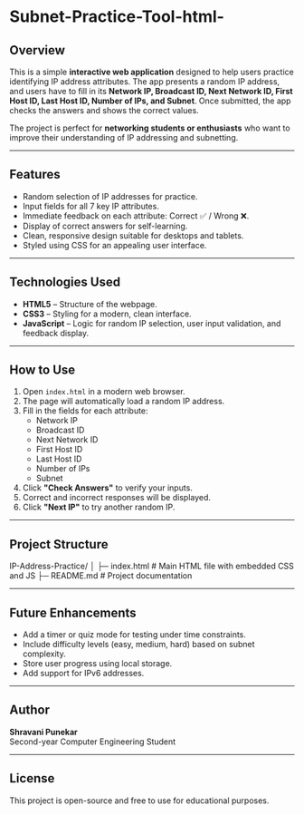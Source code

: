 # Subnet-Practice-Tool-html-

## Overview
This is a simple **interactive web application** designed to help users practice identifying IP address attributes. The app presents a random IP address, and users have to fill in its **Network IP, Broadcast ID, Next Network ID, First Host ID, Last Host ID, Number of IPs, and Subnet**. Once submitted, the app checks the answers and shows the correct values.

The project is perfect for **networking students or enthusiasts** who want to improve their understanding of IP addressing and subnetting.

---

## Features
- Random selection of IP addresses for practice.
- Input fields for all 7 key IP attributes.
- Immediate feedback on each attribute: Correct ✅ / Wrong ❌.
- Display of correct answers for self-learning.
- Clean, responsive design suitable for desktops and tablets.
- Styled using CSS for an appealing user interface.

---

## Technologies Used
- **HTML5** – Structure of the webpage.
- **CSS3** – Styling for a modern, clean interface.
- **JavaScript** – Logic for random IP selection, user input validation, and feedback display.

---

## How to Use
1. Open `index.html` in a modern web browser.
2. The page will automatically load a random IP address.
3. Fill in the fields for each attribute:
   - Network IP
   - Broadcast ID
   - Next Network ID
   - First Host ID
   - Last Host ID
   - Number of IPs
   - Subnet
4. Click **"Check Answers"** to verify your inputs.
5. Correct and incorrect responses will be displayed.
6. Click **"Next IP"** to try another random IP.

---

## Project Structure

IP-Address-Practice/ │ ├─ index.html        # Main HTML file with embedded CSS and JS ├─ README.md         # Project documentation

---

## Future Enhancements
- Add a timer or quiz mode for testing under time constraints.
- Include difficulty levels (easy, medium, hard) based on subnet complexity.
- Store user progress using local storage.
- Add support for IPv6 addresses.

---

## Author
**Shravani Punekar**  
Second-year Computer Engineering Student

---

## License
This project is open-source and free to use for educational purposes.
